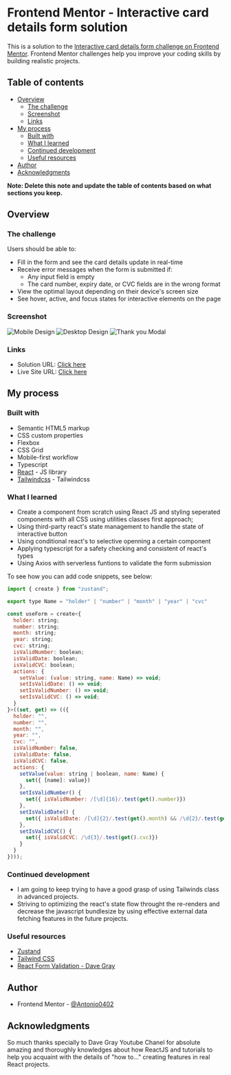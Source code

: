 # Frontend Mentor - Interactive card details form solution

This is a solution to the [Interactive card details form challenge on Frontend Mentor](https://www.frontendmentor.io/challenges/interactive-card-details-form-XpS8cKZDWw). Frontend Mentor challenges help you improve your coding skills by building realistic projects.

## Table of contents

- [Overview](#overview)
  - [The challenge](#the-challenge)
  - [Screenshot](#screenshot)
  - [Links](#links)
- [My process](#my-process)
  - [Built with](#built-with)
  - [What I learned](#what-i-learned)
  - [Continued development](#continued-development)
  - [Useful resources](#useful-resources)
- [Author](#author)
- [Acknowledgments](#acknowledgments)

**Note: Delete this note and update the table of contents based on what sections you keep.**

## Overview

### The challenge

Users should be able to:

- Fill in the form and see the card details update in real-time
- Receive error messages when the form is submitted if:
  - Any input field is empty
  - The card number, expiry date, or CVC fields are in the wrong format
- View the optimal layout depending on their device's screen size
- See hover, active, and focus states for interactive elements on the page

### Screenshot

![Mobile Design](./screenshots/mobile-design.png)
![Desktop Design](./screenshots/desktop-design.png)
![Thank you Modal](./screenshots/thank-you-page.png)

### Links

- Solution URL: [Click here](https://github.com/Antonio0402/interactive-card-detail-form-zustand)
- Live Site URL: [Click here](https://interactive-card-details-form-zustand.netlify.app/)

## My process

### Built with

- Semantic HTML5 markup
- CSS custom properties
- Flexbox
- CSS Grid
- Mobile-first workflow
- Typescript
- [React](https://reactjs.org/) - JS library
- [Tailwindcss](https://tailwindcss.com) - Tailwindcss

### What I learned

- Create a component from scratch using React JS and styling seperated components with all CSS using utilities classes first approach;
- Using third-party react's state management to handle the state of interactive button
- Using conditional react's to selective openning a certain component
- Applying typescript for a safety checking and consistent of react's types
- Using Axios with serverless funtions to validate the form submission

To see how you can add code snippets, see below:

```js
import { create } from "zustand";

export type Name = "holder" | "number" | "month" | "year" | "cvc"

const useForm = create<{
  holder: string;
  number: string;
  month: string;
  year: string;
  cvc: string;
  isValidNumber: boolean;
  isValidDate: boolean;
  isValidCVC: boolean;
  actions: {
    setValue: (value: string, name: Name) => void;
    setIsValidDate: () => void;
    setIsValidNumber: () => void;
    setIsValidCVC: () => void;
  }
}>((set, get) => (({
  holder: "",
  number: "",
  month: "",
  year: "",
  cvc: "",
  isValidNumber: false,
  isValidDate: false,
  isValidCVC: false,
  actions: {
    setValue(value: string | boolean, name: Name) {
      set({ [name]: value})
    },
    setIsValidNumber() {
      set({ isValidNumber: /[\d]{16}/.test(get().number)})
    },
    setIsValidDate() {
      set({ isValidDate: /[\d]{2}/.test(get().month) && /\d{2}/.test(get().year)})
    },
    setIsValidCVC() {
      set({ isValidCVC: /\d{3}/.test(get().cvc)})
    }
  }
})));
```

### Continued development

- I am going to keep trying to have a good grasp of using Tailwinds class in advanced projects.
- Striving to optimizing the react's state flow throught the re-renders and decrease the javascript bundlesize by using effective external data fetching features in the future projects.

### Useful resources

- [Zustand](https://github.com/pmndrs/zustand)
- [Tailwind CSS](https://tailwindcss.com/)
- [React Form Validation - Dave Gray](https://youtu.be/brcHK3P6ChQ)

## Author

- Frontend Mentor - [@Antonio0402](https://www.frontendmentor.io/profile/Antonio0402)

## Acknowledgments

So much thanks specially to Dave Gray Youtube Chanel for absolute amazing and thoroughly knowledges about how ReactJS and tutorials to help you acquaint with the details of "how to..." creating features in real React projects.
